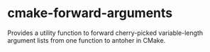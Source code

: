 # cmake-forward-arguments

Provides a utility function to forward cherry-picked variable-length argument
lists from one function to antoher in CMake.
